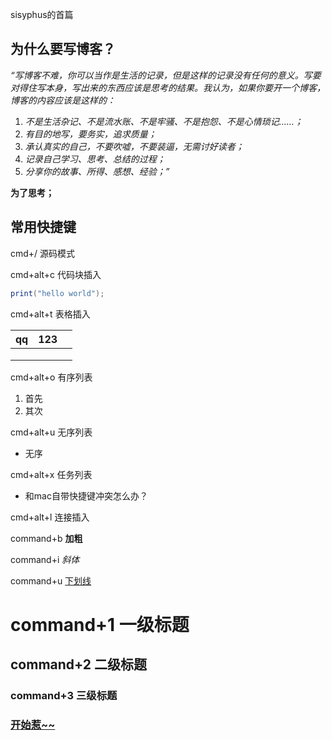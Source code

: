 sisyphus的首篇

## **为什么要写博客？**

*“写博客不难，你可以当作是生活的记录，但是这样的记录没有任何的意义。写要对得住写本身，写出来的东西应该是思考的结果。我认为，如果你要开一个博客，博客的内容应该是这样的：*

1. *不是生活杂记、不是流水账、不是牢骚、不是抱怨、不是心情琐记……；*
2.  *有目的地写，要务实，追求质量；*
3. *承认真实的自己，不要吹嘘，不要装逼，无需讨好读者；*
4. *记录自己学习、思考、总结的过程；*
5. *分享你的故事、所得、感想、经验；”*



**为了思考；**



## 常用快捷键

cmd+/ 源码模式

 cmd+alt+c 代码块插入

```Java
print("hello world");
```

cmd+alt+t 表格插入

| qq   | 123  |      |
| ---- | ---- | ---- |
|      |      |      |
|      |      |      |
|      |      |      |



cmd+alt+o 有序列表

1. 首先
2. 其次



cmd+alt+u 无序列表

- 无序



cmd+alt+x 任务列表

- 和mac自带快捷键冲突怎么办？



cmd+alt+l 连接插入

[baidu]: www.baidu.com



command+b **加粗**

command+i *斜体*

command+u <u>下划线</u>

# command+1 一级标题

## command+2 二级标题

### command+3 三级标题



### <u>开始惹~~</u>